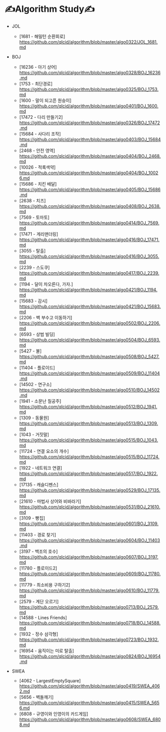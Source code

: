 # ✍Algorithm Study✍

- JOL

  - [1681 - 해밀턴 순환회로] https://github.com/qlcid/algorithm/blob/master/algo0322/JOL_1681.md

- BOJ

  - [16236 - 아기 상어] https://github.com/qlcid/algorithm/blob/master/algo0328/BOJ_16236.md
  - [1753 - 최단경로] https://github.com/qlcid/algorithm/blob/master/algo0325/BOJ_1753.md
  - [1600 - 말이 되고픈 원숭이] https://github.com/qlcid/algorithm/blob/master/algo0401/BOJ_1600.md
  - [17472 - 다리 만들기2] https://github.com/qlcid/algorithm/blob/master/algo0326/BOJ_17472.md
  - [15684 - 사다리 조작] https://github.com/qlcid/algorithm/blob/master/algo0403/BOJ_15684.md
  - [2468 - 안전 영역] https://github.com/qlcid/algorithm/blob/master/algo0404/BOJ_2468.md
  - [10026 - 적록색약] https://github.com/qlcid/algorithm/blob/master/algo0404/BOJ_10026.md
  - [15686 - 치킨 배달] https://github.com/qlcid/algorithm/blob/master/algo0405/BOJ_15686.md
  - [2638 - 치즈] https://github.com/qlcid/algorithm/blob/master/algo0408/BOJ_2638.md
  - [7569 - 토마토] https://github.com/qlcid/algorithm/blob/master/algo0414/BOJ_7569.md
  - [17471 - 게리맨더링] https://github.com/qlcid/algorithm/blob/master/algo0416/BOJ_17471.md
  - [3055 - 탈출] https://github.com/qlcid/algorithm/blob/master/algo0416/BOJ_3055.md
  - [2239 - 스도쿠] https://github.com/qlcid/algorithm/blob/master/algo0417/BOJ_2239.md
  - [1194 - 달이 차오른다, 가자.] https://github.com/qlcid/algorithm/blob/master/algo0421/BOJ_1194.md
  - [15683 - 감시] https://github.com/qlcid/algorithm/blob/master/algo0421/BOJ_15683.md
  - [2206 - 벽 부수고 이동하기] https://github.com/qlcid/algorithm/blob/master/algo0502/BOJ_2206.md
  - [6593 - 상범 빌딩] https://github.com/qlcid/algorithm/blob/master/algo0504/BOJ_6593.md
  - [5427 - 불] https://github.com/qlcid/algorithm/blob/master/algo0508/BOJ_5427.md
  - [11404 - 플로이드] https://github.com/qlcid/algorithm/blob/master/algo0509/BOJ_11404.md
  - [14502 - 연구소] https://github.com/qlcid/algorithm/blob/master/algo0510/BOJ_14502.md
  - [1941 - 소문난 칠공주] https://github.com/qlcid/algorithm/blob/master/algo0512/BOJ_1941.md
  - [1309 - 동물원] https://github.com/qlcid/algorithm/blob/master/algo0513/BOJ_1309.md
  - [1043 - 거짓말] https://github.com/qlcid/algorithm/blob/master/algo0515/BOJ_1043.md
  - [11724 - 연결 요소의 개수] https://github.com/qlcid/algorithm/blob/master/algo0515/BOJ_11724.md
  - [1922 - 네트워크 연결] https://github.com/qlcid/algorithm/blob/master/algo0517/BOJ_1922.md
  - [17135 - 캐슬디펜스] https://github.com/qlcid/algorithm/blob/master/algo0529/BOJ_17135.md
  - [21610 - 마법사 상어와 비바라기] https://github.com/qlcid/algorithm/blob/master/algo0531/BOJ_21610.md
  - [3109 - 빵집] https://github.com/qlcid/algorithm/blob/master/algo0601/BOJ_3109.md
  - [11403 - 경로 찾기] https://github.com/qlcid/algorithm/blob/master/algo0604/BOJ_11403.md
  - [3197 - 백조의 호수] https://github.com/qlcid/algorithm/blob/master/algo0607/BOJ_3197.md
  - [11780 - 플로이드2] https://github.com/qlcid/algorithm/blob/master/algo0609/BOJ_11780.md
  - [11779 - 최소비용 구하기2] https://github.com/qlcid/algorithm/blob/master/algo0610/BOJ_11779.md
  - [2579 - 계단 오르기] https://github.com/qlcid/algorithm/blob/master/algo0713/BOJ_2579.md
  - [14588 - Lines Friends] https://github.com/qlcid/algorithm/blob/master/algo0718/BOJ_14588.md
  - [1932 - 정수 삼각형] https://github.com/qlcid/algorithm/blob/master/algo0723/BOJ_1932.md
  - [16954 - 움직이는 미로 탈출] https://github.com/qlcid/algorithm/blob/master/algo0824/BOJ_16954.md

- SWEA
  - [4062 - LargestEmptySquare] https://github.com/qlcid/algorithm/blob/master/algo0419/SWEA_4062.md
  - [5656 - 벽돌깨기] https://github.com/qlcid/algorithm/blob/master/algo0415/SWEA_5656.md
  - [6808 - 규영이와 인영이의 카드게임] https://github.com/qlcid/algorithm/blob/master/algo0608/SWEA_6808.md
